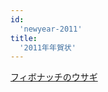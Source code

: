 ```yaml
---
id:
  'newyear-2011'
title:
  '2011年年賀状'
---
```


[フィボナッチのウサギ](http://ja.wikipedia.org/wiki/%E3%83%95%E3%82%A3%E3%83%9C%E3%83%8A%E3%83%83%E3%83%81%E6%95%B0#.E5.85.8E.E3.81.AE.E5.95.8F.E9.A1.8C)
